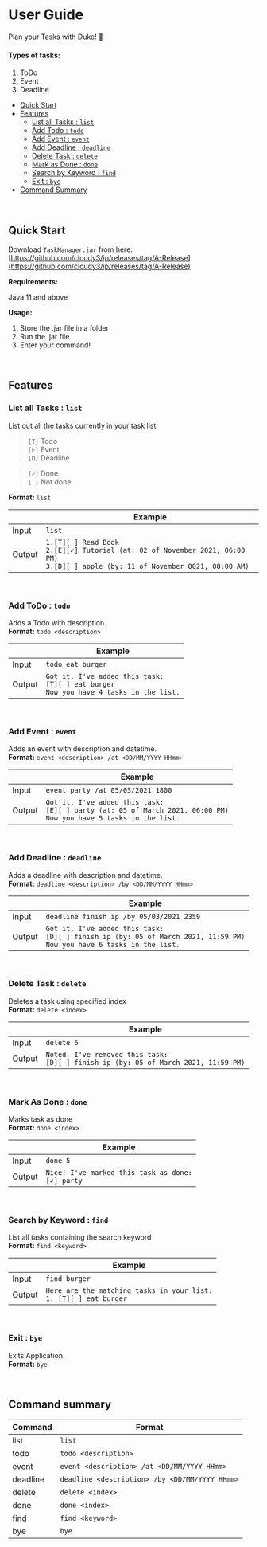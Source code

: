 # User Guide

Plan your Tasks with Duke! :memo:

#### Types of tasks:

1. ToDo
2. Event
3. Deadline

* [Quick Start](#quick-Start)
* [Features](#features)
    * [List all Tasks : `list`](#list-all-tasks--list)
    * [Add Todo : `todo`](#add-todo--todo)
    * [Add Event : `event`](#add-event--event)
    * [Add Deadline : `deadline`](#add-deadline--deadline)
    * [Delete Task : `delete`](#delete-task--delete)
    * [Mark as Done : `done`](#mark-as-done--done)
    * [Search by Keyword : `find`](#search-keyword--find)
    * [Exit : `bye`](#exit--bye)
* [Command Summary](#command-summary)

&nbsp;

## Quick Start

Download `TaskManager.jar` from
here: [https://github.com/cloudy3/ip/releases/tag/A-Release](https://github.com/cloudy3/ip/releases/tag/A-Release)

**Requirements:**

Java 11 and above

**Usage:**

1. Store the .jar file in a folder
2. Run the .jar file
3. Enter your command!

&nbsp;

## Features

### List all Tasks : `list`

List out all the tasks currently in your task list.

> `[T]`  Todo<br>
> `[E]`  Event<br>
> `[D]`  Deadline<br>

> `[✓]`  Done<br>
> `[ ]`  Not done

**Format:** `list`

| | Example |
| --------- | ------------------------------------------------------- |
| Input | `list` |
| Output | `1.[T][ ] Read Book`<br>`2.[E][✓] Tutorial (at: 02 of November 2021, 06:00 PM)`<br>`3.[D][ ] apple (by: 11 of November 0021, 08:00 AM)` |

&nbsp;

### Add ToDo : `todo`

Adds a Todo with description.<br>
**Format:** `todo <description>`

| | Example |
| --------- | ------------------------------------------------------- |
| Input | `todo eat burger` |
| Output | `Got it. I've added this task:`<br>`[T][ ] eat burger`<br>`Now you have 4 tasks in the list.` |

&nbsp;

### Add Event : `event`

Adds an event with description and datetime.<br>
**Format:** `event <description> /at <DD/MM/YYYY HHmm>`

| | Example |
| --------- | ------------------------------------------------------- |
| Input | `event party /at 05/03/2021 1800` |
| Output | `Got it. I've added this task:`<br>`[E][ ] party (at: 05 of March 2021, 06:00 PM)`<br>`Now you have 5 tasks in the list.` |`

&nbsp;

### Add Deadline : `deadline`

Adds a deadline with description and datetime.<br>
**Format:** `deadline <description> /by <DD/MM/YYYY HHmm>`

| | Example |
| --------- | ------------------------------------------------------- |
| Input | `deadline finish ip /by 05/03/2021 2359` |
| Output | `Got it. I've added this task:`<br>`[D][ ] finish ip (by: 05 of March 2021, 11:59 PM)`<br>`Now you have 6 tasks in the list.` |

&nbsp;

### Delete Task : `delete`

Deletes a task using specified index<br>
**Format:** `delete <index> `

| | Example |
| --------- | ------------------------------------------------------- |
| Input | `delete 6` |
| Output | `Noted. I've removed this task:`<br>`[D][ ] finish ip (by: 05 of March 2021, 11:59 PM)` |

&nbsp;

### Mark As Done : `done`

Marks task as done<br>
**Format:** `done <index>`

| | Example |
| --------- | ------------------------------------------------------- |
| Input | `done 5` |
| Output | `Nice! I've marked this task as done:`<br>`[✓] party` |

&nbsp;

### Search by Keyword : `find`

List all tasks containing the search keyword<br>
**Format:** `find <keyword>`

| | Example |
| --------- | ------------------------------------------------------- |
| Input | `find burger` |
| Output | `Here are the matching tasks in your list:`<br>`1. [T][ ] eat burger` |

&nbsp;

### Exit : `bye`

Exits Application.<br>
**Format:** `bye`

&nbsp;

## Command summary

| Command | Format |
| --------- | ------------------------------------------------------- |
| list | `list` |
| todo | `todo <description>` |
| event | `event <description> /at <DD/MM/YYYY HHmm>` |
| deadline | `deadline <description> /by <DD/MM/YYYY HHmm>` |
| delete | `delete <index>` |
| done | `done <index>` |
| find | `find <keyword>` |
| bye | `bye` |
